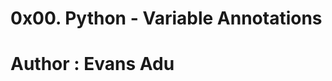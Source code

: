 0x00. Python - Variable Annotations
===========================================
Author : Evans Adu
===========================================
